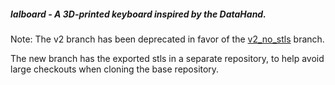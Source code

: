 ##### lalboard - A 3D-printed keyboard inspired by the DataHand.

Note: The v2 branch has been deprecated in favor of the [v2_no_stls](https://github.com/JesusFreke/lalboard/tree/v2_no_stls) branch.

The new branch has the exported stls in a separate repository, to help avoid large checkouts when cloning
the base repository.
